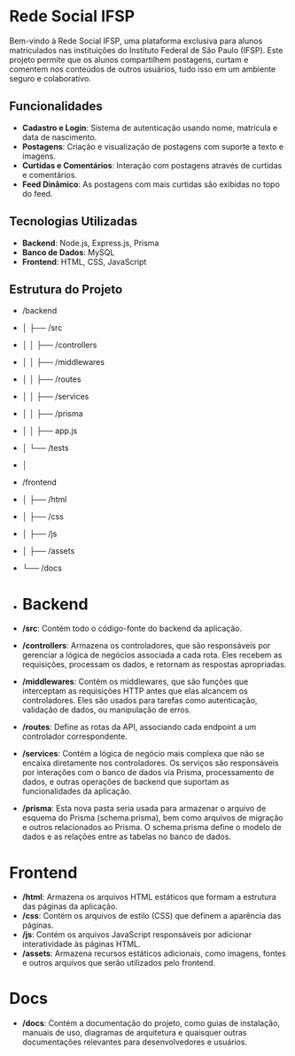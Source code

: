# Rede Social IFSP

Bem-vindo à Rede Social IFSP, uma plataforma exclusiva para alunos matriculados nas instituições do Instituto Federal de São Paulo (IFSP). Este projeto permite que os alunos compartilhem postagens, curtam e comentem nos conteúdos de outros usuários, tudo isso em um ambiente seguro e colaborativo.

## Funcionalidades

- **Cadastro e Login**: Sistema de autenticação usando nome, matrícula e data de nascimento.
- **Postagens**: Criação e visualização de postagens com suporte a texto e imagens.
- **Curtidas e Comentários**: Interação com postagens através de curtidas e comentários.
- **Feed Dinâmico**: As postagens com mais curtidas são exibidas no topo do feed.

## Tecnologias Utilizadas

- **Backend**: Node.js, Express.js, Prisma
- **Banco de Dados**: MySQL
- **Frontend**: HTML, CSS, JavaScript

## Estrutura do Projeto

- /backend
- │   ├── /src
- │   │   ├── /controllers
- │   │   ├── /middlewares
- │   │   ├── /routes
- │   │   ├── /services
- │   │   ├── /prisma
- │   │   ├── app.js
- │   └── /tests
- │
- /frontend
- │   ├── /html
- │   ├── /css
- │   ├── /js
- │   ├── /assets
- └── /docs

- # Backend

- **/src**: Contém todo o código-fonte do backend da aplicação.
- **/controllers**: Armazena os controladores, que são responsáveis por gerenciar a lógica de negócios associada a cada rota. Eles recebem as requisições, processam os dados, e retornam as respostas apropriadas.
- **/middlewares**: Contém os middlewares, que são funções que interceptam as requisições HTTP antes que elas alcancem os controladores. Eles são usados para tarefas como autenticação, validação de dados, ou manipulação de erros.
- **/routes**: Define as rotas da API, associando cada endpoint a um controlador correspondente.
- **/services**: Contém a lógica de negócio mais complexa que não se encaixa diretamente nos controladores. Os serviços são responsáveis por interações com o banco de dados via Prisma, processamento de dados, e outras operações de backend que suportam as funcionalidades da aplicação.
- **/prisma**: Esta nova pasta seria usada para armazenar o arquivo de esquema do Prisma (schema.prisma), bem como arquivos de migração e outros relacionados ao Prisma. O schema.prisma define o modelo de dados e as relações entre as tabelas no banco de dados.

# Frontend

- **/html**: Armazena os arquivos HTML estáticos que formam a estrutura das páginas da aplicação.
- **/css**: Contém os arquivos de estilo (CSS) que definem a aparência das páginas.
- **/js**: Contém os arquivos JavaScript responsáveis por adicionar interatividade às páginas HTML.
- **/assets**: Armazena recursos estáticos adicionais, como imagens, fontes e outros arquivos que serão utilizados pelo frontend.

# Docs

- **/docs**: Contém a documentação do projeto, como guias de instalação, manuais de uso, diagramas de arquitetura e quaisquer outras documentações relevantes para desenvolvedores e usuários.
